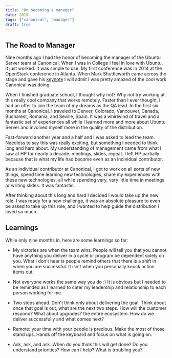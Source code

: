 ```yaml
---
title: "On becoming a manager"
date: 2019-
tags: ["canonical", "manager"]
draft: true
---
```


## The Road to Manager

Nine months ago I had the honor of becoming the manager of the Ubuntu Server team at Canonical. When I was in College I feel in love with Ubuntu. It just worked. It was simple to use. My first conference was in 2014 at the OpenStack conference in Atlanta. When Mark Shuttleworth came across the stage and gave his [keynote]() I will admit I was pretty amazed of the cool work Canonical was doing.

When I finished graduate school, I thought why not? Why not try working at this really cool company that works remotely. Faster than I ever thought, I had an offer to join the team of my dreams as the QA lead. In the first six months at Canonical, I traveled to Denver, Colorado, Vancouver, Canada, Bucharest, Romania, and Seville, Spain. It was a whirlwind of travel and a fantastic set of experiences all while I learned more and more about Ubuntu Server and involved myself more in the quality of the distribution.

Fast-forward another year and a half and I was asked to lead the team. Needless to say this was really exciting, but something I needed to think long and hard about. My understanding of management came from what I saw at HP for nearly a decade: meetings, slides, repeat. I left HP partially because that is what my life had become even as an individual contributor.

As an individual contributor at Canonical, I got to work on all sorts of new things, spend time learning new technologies, share my experiences with these new technologies, all while spending very, very little time in meetings or writing slides. It was fantastic.

After thinking about this long and hard I decided I would take up the new role. I was ready for a new challenge, it was an absolute pleasure to even be asked to take up this role, and I wanted to help guide the distribution I loved so much.

## Learnings

While only nine months in, here are some learnings so far:

* My victories are when the team wins. People will tell you that you cannot have anything you deliver in a cycle or program be dependent solely on you. What I don't hear is people remind others that there is a shift in when you are successful. It isn't when you personally knock action items out.

* Not everyone works the same way you do :) It is obvious but I needed to be reminded as I learned to cater my leadership and relationship to each person working for me.

* Two steps ahead. Don't think only about delivering the goal. Think about once that goal is out, what are the next two steps. How will the customer respond? What about upgrades? the entire ecosystem. How do we deliver successfully and what comes next?

* Remote: your time with your people is precious. Make the most of those stand ups. Hands off the keyboard and focus on what is going on.

* Ask, ask, and ask. When do you think this will get done? Do you understand priorities? How can I help? What is troubling you?
